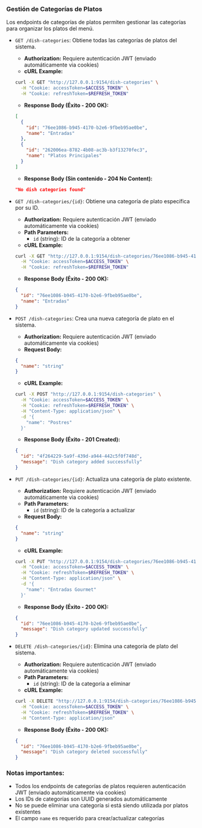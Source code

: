 ### Gestión de Categorías de Platos

Los endpoints de categorías de platos permiten gestionar las categorías para organizar los platos del menú.

- `GET /dish-categories`: Obtiene todas las categorías de platos del sistema.
  - **Authorization:** Requiere autenticación JWT (enviado automáticamente via cookies)
  - **cURL Example:**
  ```bash
  curl -X GET "http://127.0.0.1:9154/dish-categories" \
    -H "Cookie: accessToken=$ACCESS_TOKEN" \
    -H "Cookie: refreshToken=$REFRESH_TOKEN"
  ```
  - **Response Body (Éxito - 200 OK):**
  ```json
  [
    {
      "id": "76ee1086-b945-4170-b2e6-9fbeb95ae0be",
      "name": "Entradas"
    },
    {
      "id": "262006ea-8782-4b08-ac3b-b3f13270fec3",
      "name": "Platos Principales"
    }
  ]
  ```
  - **Response Body (Sin contenido - 204 No Content):**
  ```json
  "No dish categories found"
  ```

- `GET /dish-categories/{id}`: Obtiene una categoría de plato específica por su ID.
  - **Authorization:** Requiere autenticación JWT (enviado automáticamente via cookies)
  - **Path Parameters:**
    - `id` (string): ID de la categoría a obtener
  - **cURL Example:**
  ```bash
  curl -X GET "http://127.0.0.1:9154/dish-categories/76ee1086-b945-4170-b2e6-9fbeb95ae0be" \
    -H "Cookie: accessToken=$ACCESS_TOKEN" \
    -H "Cookie: refreshToken=$REFRESH_TOKEN"
  ```
  - **Response Body (Éxito - 200 OK):**
  ```json
  {
    "id": "76ee1086-b945-4170-b2e6-9fbeb95ae0be",
    "name": "Entradas"
  }
  ```

- `POST /dish-categories`: Crea una nueva categoría de plato en el sistema.
  - **Authorization:** Requiere autenticación JWT (enviado automáticamente via cookies)
  - **Request Body:**
  ```json
  {
    "name": "string"
  }
  ```
  - **cURL Example:**
  ```bash
  curl -X POST "http://127.0.0.1:9154/dish-categories" \
    -H "Cookie: accessToken=$ACCESS_TOKEN" \
    -H "Cookie: refreshToken=$REFRESH_TOKEN" \
    -H "Content-Type: application/json" \
    -d '{ 
      "name": "Postres"
    }'
  ```
  - **Response Body (Éxito - 201 Created):**
  ```json
  {
    "id": "4f264229-5a9f-439d-a944-442c5f0f748d",
    "message": "Dish category added successfully"
  }
  ```

- `PUT /dish-categories/{id}`: Actualiza una categoría de plato existente.
  - **Authorization:** Requiere autenticación JWT (enviado automáticamente via cookies)
  - **Path Parameters:**
    - `id` (string): ID de la categoría a actualizar
  - **Request Body:**
  ```json
  {
    "name": "string"
  }
  ```
  - **cURL Example:**
  ```bash
  curl -X PUT "http://127.0.0.1:9154/dish-categories/76ee1086-b945-4170-b2e6-9fbeb95ae0be" \
    -H "Cookie: accessToken=$ACCESS_TOKEN" \
    -H "Cookie: refreshToken=$REFRESH_TOKEN" \
    -H "Content-Type: application/json" \
    -d '{ 
      "name": "Entradas Gourmet"
    }'
  ```
  - **Response Body (Éxito - 200 OK):**
  ```json
  {
    "id": "76ee1086-b945-4170-b2e6-9fbeb95ae0be",
    "message": "Dish category updated successfully"
  }
  ```

- `DELETE /dish-categories/{id}`: Elimina una categoría de plato del sistema.
  - **Authorization:** Requiere autenticación JWT (enviado automáticamente via cookies)
  - **Path Parameters:**
    - `id` (string): ID de la categoría a eliminar
  - **cURL Example:**
  ```bash
  curl -X DELETE "http://127.0.0.1:9154/dish-categories/76ee1086-b945-4170-b2e6-9fbeb95ae0be" \
    -H "Cookie: accessToken=$ACCESS_TOKEN" \
    -H "Cookie: refreshToken=$REFRESH_TOKEN" \
    -H "Content-Type: application/json"
  ```
  - **Response Body (Éxito - 200 OK):**
  ```json
  {
    "id": "76ee1086-b945-4170-b2e6-9fbeb95ae0be",
    "message": "Dish category deleted successfully"
  }
  ```

### Notas importantes:
- Todos los endpoints de categorías de platos requieren autenticación JWT (enviado automáticamente via cookies)
- Los IDs de categorías son UUID generados automáticamente
- No se puede eliminar una categoría si está siendo utilizada por platos existentes
- El campo `name` es requerido para crear/actualizar categorías
